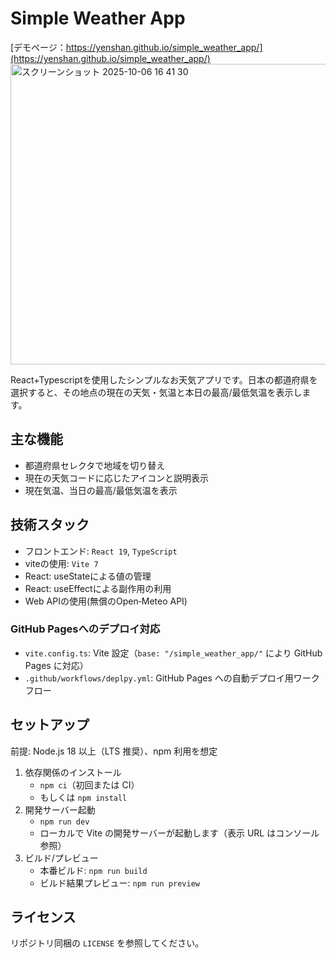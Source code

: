 # Simple Weather App
[デモページ：https://yenshan.github.io/simple_weather_app/](https://yenshan.github.io/simple_weather_app/)
<img width="712" height="481" alt="スクリーンショット 2025-10-06 16 41 30" src="https://github.com/user-attachments/assets/67d136d9-7005-4c52-9db5-62f037fea777" />

React+Typescriptを使用したシンプルなお天気アプリです。日本の都道府県を選択すると、その地点の現在の天気・気温と本日の最高/最低気温を表示します。

## 主な機能
- 都道府県セレクタで地域を切り替え
- 現在の天気コードに応じたアイコンと説明表示
- 現在気温、当日の最高/最低気温を表示

## 技術スタック
- フロントエンド: `React 19`, `TypeScript`
- viteの使用: `Vite 7`
- React: useStateによる値の管理
- React: useEffectによる副作用の利用
- Web APIの使用(無償のOpen‑Meteo API)

### GitHub Pagesへのデプロイ対応
- `vite.config.ts`: Vite 設定（`base: "/simple_weather_app/"` により GitHub Pages に対応）
- `.github/workflows/deplpy.yml`: GitHub Pages への自動デプロイ用ワークフロー


## セットアップ
前提: Node.js 18 以上（LTS 推奨）、npm 利用を想定

1. 依存関係のインストール
   - `npm ci`（初回または CI）
   - もしくは `npm install`
2. 開発サーバー起動
   - `npm run dev`
   - ローカルで Vite の開発サーバーが起動します（表示 URL はコンソール参照）
3. ビルド/プレビュー
   - 本番ビルド: `npm run build`
   - ビルド結果プレビュー: `npm run preview`

## ライセンス
リポジトリ同梱の `LICENSE` を参照してください。

